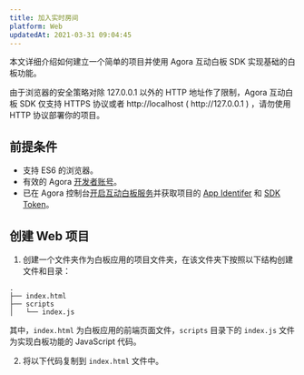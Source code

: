 ```yaml
---
title: 加入实时房间
platform: Web
updatedAt: 2021-03-31 09:04:45
---
```

本文详细介绍如何建立一个简单的项目并使用 Agora 互动白板 SDK 实现基础的白板功能。


<div class="alert note">由于浏览器的安全策略对除 127.0.0.1 以外的 HTTP 地址作了限制，Agora 互动白板 SDK 仅支持 HTTPS 协议或者 http://localhost ( http://127.0.0.1 ) ，请勿使用 HTTP 协议部署你的项目。</div>

## 前提条件

- 支持 ES6 的浏览器。
- 有效的 Agora [开发者账号](https://docs.agora.io/cn/AgoraPlatform/sign_in_and_sign_up)。
- 已在 Agora 控制台[开启互动白板服务](/cn/whiteboard/enable_whiteboard?platform=Web#开启互动白板服务)并获取项目的 [App Identifer](/cn/whiteboard/enable_whiteboard?platform=Web#获取-app-identifier) 和 [SDK Token](/cn/whiteboard/enable_whiteboard?platform=Web#获取-sdk-token)。

## 创建 Web 项目

1. 创建一个文件夹作为白板应用的项目文件夹，在该文件夹下按照以下结构创建文件和目录：
  ```
.
├── index.html
├── scripts
│   └── index.js
```

   其中，`index.html` 为白板应用的前端页面文件，`scripts` 目录下的 `index.js` 文件为实现白板功能的 JavaScript 代码。

2. 将以下代码复制到 `index.html` 文件中。
    ```
<!DOCTYPE html>
<html>
    <head>
        <script src="https://sdk.netless.link/white-web-sdk/2.11.5.js"></script>
        <script src="./index.js"></script>
    </head>
    <body>
        <div id="whiteboard" style="width: 100%; height: 100vh;"></div>
    </body>
</html>
  
	```
其中的 `<div id="whiteboard">` 是互动白板的占位符。随后，你将通过 JavaScript 调用互动白板 SDK 的方法，来在这个 `<div>` 注入白板的实体。

## 获取 SDK

选择如下任意一种方法获取 Agora 互动白板 SDK：

### 方法 1. 使用 npm 获取 SDK

使用该方法需要先安装 npm，详见 [npm 快速入门](https://www.npmjs.com.cn/getting-started/installing-node/)。

1. 运行安装命令。
  ```
	npm install white-web-sdk
	```

2. 在项目的 Javascript 代码中引入 Agora 互动白板 SDK。
 ```
 var WhiteWebSdk = require("white-web-sdk");
 ```

### 方法 2. 使用 CDN 方法获取 SDK

该方法无需下载安装包。在 `index.html` 中，将如下代码添加到 `<head>` 的下一行：

```
<head>
    <script src="https://sdk.herewhite.com/white-web-sdk/2.11.5.js"></script>
</head>
```

<div class="alert info">本文的示例使用方法二获取 SDK。</div>

## 基本流程

现在，我们已经将 Agora 互动白板 SDK 集成到项目中了。接下来我们要在 `script.js` 文件中调用 Agora 互动白板 SDK 提供的核心 API 实现基础的白板功能。


### 1. 创建房间

在 app 客户端加入互动白板房间前，你需要在 app 服务端调用互动白板服务端 RESTful API 创建一个房间。详见[创建房间（POST）](https://docs-preprod.agora.io/cn/whiteboard/whiteboard_room_management?platform=RESTful#创建房间（post）)。

**请求示例**

你可以使用以下 Node.js 脚本发送请求：

  <div class="alert info">使用 Node.js 发送 HTTP 请求前安装 <code>request</code> 模块。你可以运行 <code>npm install request</code> 安装。</div>

```javascript
var request = require("request");
var options = {
  "method": "POST",
  "url": "https://api.netless.link/v5/rooms",
  "headers": {
    "token": "你的 SDK Token",
    "Content-Type": "application/json"
  }
};
request(options, function (error, response) {
  if (error) throw new Error(error);
  console.log(response.body);
});
```

如果方法调用成功，Agora 互动白板服务端将返回新建房间的信息，其中的 `uuid` 是房间的唯一标识，app 客户端加入房间时需要传入该参数。

**响应示例**

```javascript
{
    "uuid": "4a50xxxxxx796b", // 房间的 UUID
    "name": "",
    "teamUUID": "RMmLxxxxxx15aw",
    "appUUID": "i54xxxxxx1AQ",
    "isRecord": true,
    "isBan": false,
    "createdAt": "2021-01-18T06:56:29.432Z",
    "limit": 0
}
```

###  2. 生成 Room Token

创建房间并获取新建房间的 `uuid` 后，你需要在 app 服务端生成 Room Token 并下发给 app 客户端。当 app 客户端加入房间时，Agora 互动白板服务端会使用该 Token 对其鉴权。

你可以通过以下方式在 app 服务端生成 Room Token：

- 使用代码生成 Room Token，详见[在 app 服务端生成 Token](/cn/whiteboard/generate_whiteboard_token_at_app_server)。（推荐）
- 调用互动白板服务端 RESTful API 生成 Room Token，详见[生成 Room Token（POST）](/cn/whiteboard/generate_whiteboard_token#生成-room-token（post）)。

下面以调用 RESTful API 的方式为例介绍如何生成 Room Token。

**请求示例**

你可以使用以下 Node.js 脚本发送请求：

 <div class="alert info">使用 Node.js 发送 HTTP 请求前安装 <code>request</code> 模块。你可以运行 <code>npm install request</code> 安装。</div>

```javascript
var request = require('request');
var options = {
  "method": "POST",
	// 将 <房间的 UUID> 替换成你的房间 UUID
  "url": "https://api.netless.link/v5/tokens/rooms/<房间的 UUID>", 
  "headers": {
    "token": "你的 SDK Token",
    "Content-Type": "application/json"
  },
  body: JSON.stringify({"lifespan":60,"role":"admin"})
  
};
request(options, function (error, response) {
  if (error) throw new Error(error);
  console.log(response.body);
});
```

如果方法调用成功，Agora 互动白板服务端将返回生成的 Room Token。

**响应示例**
```javascript
"NETLESSROOM_YWs9XXXXXXXXXXXZWNhNjk" // Room Token
```


### 3. 创建 WhiteWebSdk 实例

创建并初始化一个客户端 `WhiteWebSdk` 实例。初始化 `WhiteWebSdk` 时，你需要填入从 Agora 控制台获取的互动白板 App Identifier。详见[获取 App Identifier](/cn/whiteboard/enable_whiteboard?platform=iOS#获取-app-identifier)。

将以下代码复制到 `index.js` 文件中：

```
var whiteWebSdk = new WhiteWebSdk({
    // 设置 App Identifier。
    appIdentifier: "你的 App Identifier",
});
```

### 4. 加入房间

初始化 `WhiteWebSdk` 实例后，调用 `joinRoom` 加入房间。调用该方法时，需要传入以下参数：

- `uuid`: 房间 UUID，即房间的唯一标识符。详见[创建房间](/cn/whiteboard/join_whiteboard_room_web?platform=Web&versionId=5abdfbd0-8d37-11eb-aaa4-87d60bbe30e0#1-创建房间)。
- `roomToken`: 用于鉴权的 Room Token。生成该 Room Token 使用的房间 UUID 必须和上面的房间 UUID 一致。详见[生成 Room Token](/cn/whiteboard/join_whiteboard_room_web?platform=Web&versionId=b58db8d0-8fa2-11eb-9291-873e8e47bde0#2-生成-room-token)。

将以下代码复制到 `index.js` 文件中：

```
var joinRoomParams = {
    // 设置房间 UUID。
    uuid: "你的房间 UUID",
    // 设置 Room Token。
    roomToken: "你的 Room Token",
};
 
// 加入房间，并将白板展示到网页上。
whiteWebSdk.joinRoom(joinRoomParams).then(function(room) {
    room.bindHtmlElement(document.getElementById("whiteboard"));
}).catch(function(err) {
    console.error(err);
});
```

## 运行项目

用浏览器打开 `index.html` 文件，将看到一个空白页面。如果应用成功运行，你可以用鼠标在该页面上写写画画并看到笔迹。
